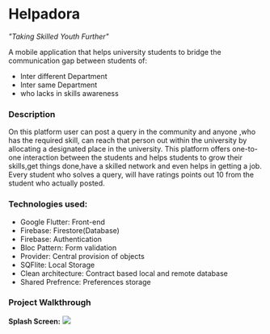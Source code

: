 # Helpadora 
 <i>"Taking Skilled Youth Further"</i>

A mobile application that helps university students to bridge the communication gap between students of:
  - Inter different Department
  - Inter same Department
  - who lacks in skills awareness

<h3>Description</h3>
On this platform user can post a query in the community and anyone ,who has the required skill, can reach that person out within the university by allocating a designated place in the university. This platform offers one-to-one interaction between the students and helps students to grow their skills,get things done,have a skilled network and even helps in getting a job.
Every student who solves a query, will have ratings points out 10 from the student who actually posted.

<h3>Technologies used:</h3>
  <ul>
    <li>Google Flutter: Front-end</li>
    <li>Firebase: Firestore(Database)</li>
    <li>Firebase: Authentication</li>
    <li>Bloc Pattern: Form validation</li>
    <li>Provider: Central provision of objects</li>
    <li>SQFlite: Local Storage</li>
    <li>Clean architecture: Contract based local and remote database</li>
    <li>Shared Prefrence: Preferences storage</li>
  </ul>

<h3>Project Walkthrough</h3>

<strong>Splash Screen:</strong>
<img src="https://drive.google.com/drive/u/0/folders/1ON2QrZaIgSNQUeViIvF3WFQeuAeh73-Z"></img>

<img src=""></img>
<img src=""></img>
<img src=""></img>
<img src=""></img>
<img src=""></img>
<img src=""></img>
<img src=""></img>
<img src=""></img>
<img src=""></img>
<img src=""></img>
<img src=""></img>
